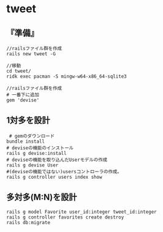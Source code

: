 # tweet

## 『準備』
```:コマンドプロンプト
//railsファイル群を作成
rails new tweet -G

//移動
cd tweet/
ridk exec pacman -S mingw-w64-x86_64-sqlite3
```

```:Gemfile
//railsファイル群を作成
# 一番下に追加
gem 'devise'
```

## 1対多を設計
```:コマンドプロンプト
 # gemのダウンロード
bundle install
# deviseの機能のインストール
rails g devise:install
# deviseの機能を取り込んだUserモデルの作成
rails g devise User
#(deviseの機能ではない)usersコントローラの作成。
rails g controller users index show
```

## 多対多(M:N)を設計
```:コマンドプロンプト
rails g model Favorite user_id:integer tweet_id:integer
rails g controller favorites create destroy
rails db:migrate
```